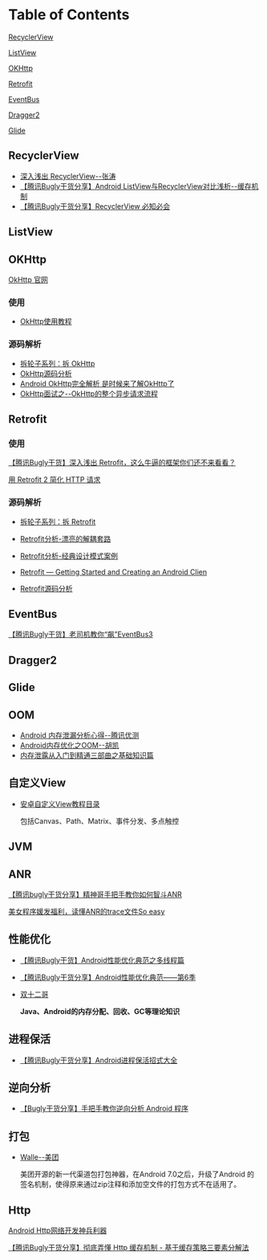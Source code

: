 

Table of Contents
=================

[RecyclerView](#RecyclerView)

[ListView](#ListView)

[OKHttp](#OKHttp)

[Retrofit](#Retrofit)

[EventBus](#EventBus)

[Dragger2](#Dragger2)

[Glide](#Glide)

## RecyclerView

* [深入浅出 RecyclerView--张涛](https://www.kymjs.com/code/2016/07/10/01/)
* [【腾讯Bugly干货分享】Android ListView与RecyclerView对比浅析--缓存机制](http://blog.csdn.net/tencent_bugly/article/details/52981210)
* [【腾讯Bugly干货分享】RecyclerView 必知必会](http://blog.csdn.net/tencent_bugly/article/details/54287626)

## ListView



## OKHttp

[OkHttp 官网](http://square.github.io/okhttp/#examples)

### 使用

* [OkHttp使用教程](http://www.jcodecraeer.com/a/anzhuokaifa/androidkaifa/2015/0106/2275.html)

### 源码解析

* [拆轮子系列：拆 OkHttp](https://blog.piasy.com/2016/07/11/Understand-OkHttp/)
* [OkHttp源码分析](https://blog.fangjie.info/2017/03/05/OkHttp%E6%BA%90%E7%A0%81%E5%88%86%E6%9E%90/)
* [Android OkHttp完全解析 是时候来了解OkHttp了](http://blog.csdn.net/lmj623565791/article/details/47911083)
* [OkHttp面试之--OkHttp的整个异步请求流程](http://blog.csdn.net/zxm317122667/article/details/53202110)

## Retrofit

### 使用

[【腾讯Bugly干货】深入浅出 Retrofit，这么牛逼的框架你们还不来看看？](http://blog.csdn.net/tencent_bugly/article/details/51580627)

[用 Retrofit 2 简化 HTTP 请求](https://realm.io/cn/news/droidcon-jake-wharton-simple-http-retrofit-2/)

### 源码解析

* [拆轮子系列：拆 Retrofit](https://blog.piasy.com/2016/06/25/Understand-Retrofit/)


* [Retrofit分析-漂亮的解耦套路](http://www.jianshu.com/p/45cb536be2f4)


* [Retrofit分析-经典设计模式案例](http://www.jianshu.com/p/fb8d21978e38)


* [Retrofit — Getting Started and Creating an Android Clien](https://futurestud.io/tutorials/retrofit-getting-started-and-android-client)
* [Retrofit源码分析](https://blog.fangjie.info/2016/07/14/Retrofit%E6%BA%90%E7%A0%81%E5%88%86%E6%9E%90/)



## EventBus

[【腾讯Bugly干货】老司机教你“飙”EventBus3](http://blog.csdn.net/tencent_bugly/article/details/51354693)





## Dragger2



## Glide



## OOM

* [Android 内存泄漏分析心得--腾讯优测](http://blog.csdn.net/tencent_bugly/article/details/54668776)
* [Android内存优化之OOM--胡凯](http://hukai.me/android-performance-oom/)
* [内存泄露从入门到精通三部曲之基础知识篇](http://blog.csdn.net/tencent_bugly/article/details/49679777)

## 自定义View

* [安卓自定义View教程目录](http://www.gcssloop.com/customview/CustomViewIndex)

  包括Canvas、Path、Matrix、事件分发、多点触控



## JVM



## ANR

[【腾讯bugly干货分享】精神哥手把手教你如何智斗ANR](http://blog.csdn.net/tencent_bugly/article/details/46650675)

 [美女程序媛发福利，读懂ANR的trace文件So easy](http://blog.csdn.net/tencent_bugly/article/details/46737697)

## 性能优化

* [【腾讯Bugly干货】Android性能优化典范之多线程篇](http://blog.csdn.net/tencent_bugly/article/details/51462650)

* [【腾讯Bugly干货分享】Android性能优化典范——第6季](http://blog.csdn.net/tencent_bugly/article/details/52911335)

* [双十二哥](http://www.jianshu.com/u/fdb392adfbed)

  **Java、Android的内存分配、回收、GC等理论知识**

## 进程保活

* [【腾讯Bugly干货分享】Android进程保活招式大全](http://blog.csdn.net/tencent_bugly/article/details/52192423)

## 逆向分析

* [【Bugly干货分享】手把手教你逆向分析 Android 程序](http://blog.csdn.net/tencent_bugly/article/details/51424209)



## 打包

* [Walle--美团](https://github.com/Meituan-Dianping/walle)

  美团开源的新一代渠道包打包神器，在Android 7.0之后，升级了Android 的签名机制，使得原来通过zip注释和添加空文件的打包方式不在适用了。

## Http

[Android Http网络开发神兵利器](http://www.jianshu.com/p/84df0a40127c)

[【腾讯Bugly干货分享】彻底弄懂 Http 缓存机制 - 基于缓存策略三要素分解法](http://blog.csdn.net/tencent_bugly/article/details/53740565)













